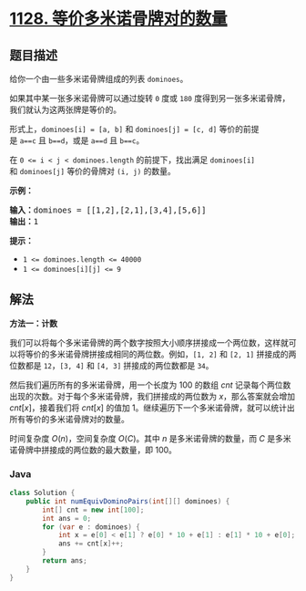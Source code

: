 # [1128. 等价多米诺骨牌对的数量](https://leetcode.cn/problems/number-of-equivalent-domino-pairs)

## 题目描述

<p>给你一个由一些多米诺骨牌组成的列表&nbsp;<code>dominoes</code>。</p>

<p>如果其中某一张多米诺骨牌可以通过旋转 <code>0</code>&nbsp;度或 <code>180</code> 度得到另一张多米诺骨牌，我们就认为这两张牌是等价的。</p>

<p>形式上，<code>dominoes[i] = [a, b]</code>&nbsp;和&nbsp;<code>dominoes[j] = [c, d]</code>&nbsp;等价的前提是&nbsp;<code>a==c</code>&nbsp;且&nbsp;<code>b==d</code>，或是&nbsp;<code>a==d</code> 且&nbsp;<code>b==c</code>。</p>

<p>在&nbsp;<code>0 &lt;= i &lt; j &lt; dominoes.length</code>&nbsp;的前提下，找出满足&nbsp;<code>dominoes[i]</code> 和&nbsp;<code>dominoes[j]</code>&nbsp;等价的骨牌对 <code>(i, j)</code> 的数量。</p>

<p><strong>示例：</strong></p>

<pre><strong>输入：</strong>dominoes = [[1,2],[2,1],[3,4],[5,6]]
<strong>输出：</strong>1
</pre>

<p><strong>提示：</strong></p>

<ul>
	<li><code>1 &lt;= dominoes.length &lt;= 40000</code></li>
	<li><code>1 &lt;= dominoes[i][j] &lt;= 9</code></li>
</ul>

## 解法

**方法一：计数**

我们可以将每个多米诺骨牌的两个数字按照大小顺序拼接成一个两位数，这样就可以将等价的多米诺骨牌拼接成相同的两位数。例如，`[1, 2]` 和 `[2, 1]` 拼接成的两位数都是 `12`，`[3, 4]` 和 `[4, 3]` 拼接成的两位数都是 `34`。

然后我们遍历所有的多米诺骨牌，用一个长度为 $100$ 的数组 $cnt$ 记录每个两位数出现的次数。对于每个多米诺骨牌，我们拼接成的两位数为 $x$，那么答案就会增加 $cnt[x]$，接着我们将 $cnt[x]$ 的值加 $1$。继续遍历下一个多米诺骨牌，就可以统计出所有等价的多米诺骨牌对的数量。

时间复杂度 $O(n)$，空间复杂度 $O(C)$。其中 $n$ 是多米诺骨牌的数量，而 $C$ 是多米诺骨牌中拼接成的两位数的最大数量，即 $100$。

### **Java**

```java
class Solution {
    public int numEquivDominoPairs(int[][] dominoes) {
        int[] cnt = new int[100];
        int ans = 0;
        for (var e : dominoes) {
            int x = e[0] < e[1] ? e[0] * 10 + e[1] : e[1] * 10 + e[0];
            ans += cnt[x]++;
        }
        return ans;
    }
}
```
